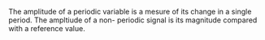The amplitude of a periodic variable is a mesure of its change in a single period.
The ampltiude of a non- periodic signal is its magnitude compared with a reference value.